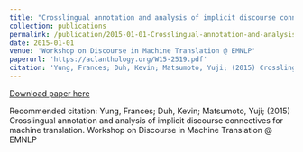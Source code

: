 ```yaml
---
title: "Crosslingual annotation and analysis of implicit discourse connectives for machine translation"
collection: publications
permalink: /publication/2015-01-01-Crosslingual-annotation-and-analysis
date: 2015-01-01
venue: 'Workshop on Discourse in Machine Translation @ EMNLP'
paperurl: 'https://aclanthology.org/W15-2519.pdf'
citation: 'Yung, Frances; Duh, Kevin; Matsumoto, Yuji; (2015) Crosslingual annotation and analysis of implicit discourse connectives for machine translation. Workshop on Discourse in Machine Translation @ EMNLP'
---
```


<a href='https://aclanthology.org/W15-2519.pdf'>Download paper here</a>

Recommended citation: Yung, Frances; Duh, Kevin; Matsumoto, Yuji; (2015) Crosslingual annotation and analysis of implicit discourse connectives for machine translation. Workshop on Discourse in Machine Translation @ EMNLP